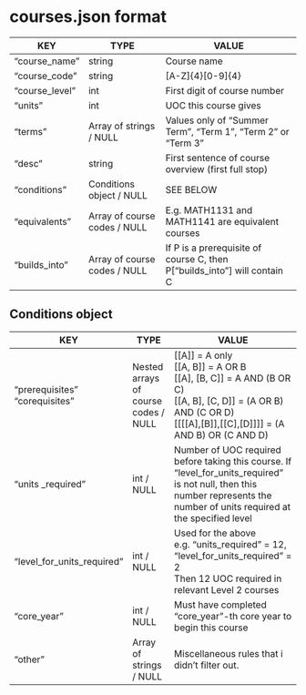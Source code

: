 # courses.json format

| KEY            | TYPE                              | VALUE                                                                    |
|----------------|-----------------------------------|--------------------------------------------------------------------------|
| “course_name”  | string                            | Course name                                                              |
| “course_code”  | string                            | [A-Z]{4}[0-9]{4}                                                         |
| “course_level” | int                               | First digit of course number                                             |
| “units”        | int                               | UOC this course gives                                                    |
| “terms”        | Array of strings / NULL           | Values only of “Summer Term”, “Term 1”, “Term 2” or “Term 3”             |
| “desc”         | string                            | First sentence of course overview (first full stop)                      |
| “conditions”   | Conditions object / NULL          | SEE BELOW                                                                |
| “equivalents”  | Array of course codes / NULL      | E.g. MATH1131 and MATH1141 are equivalent courses                        |
| “builds_into”  | Array of course codes / NULL      | If P is a prerequisite of course C, then P[“builds_into”] will contain C |

## Conditions object
| KEY                               | TYPE                                 | VALUE                                                                                                                                                                        |
|-----------------------------------|--------------------------------------|------------------------------------------------------------------------------------------------------------------------------------------------------------------------------|
| “prerequisites”<br>“corequisites” | Nested arrays of course codes / NULL | [[A]] = A only<br>[[A, B]] = A OR B<br>[[A], [B, C]] = A AND (B OR C)<br>[[A, B], [C, D]] = (A OR B) AND (C OR D)<br>[[[[A],[B]],[[C],[D]]]] = (A AND B) OR (C AND D)        |
| “units _required”                 | int / NULL                           | Number of UOC required before taking this course. If “level_for_units_required” is not null, then this number represents the number of units required at the specified level |
| “level_for_units_required”        | int / NULL                           | Used for the above<br>e.g. “units_required” = 12, “level_for_units_required” = 2<br>Then 12 UOC required in relevant Level 2 courses                                         |
| “core_year”                       | int / NULL                           | Must have completed “core_year”-th core year to begin this course                                                                                                            |
| “other”                           | Array of strings / NULL              | Miscellaneous rules that i didn’t filter out.                                                                                                                                |